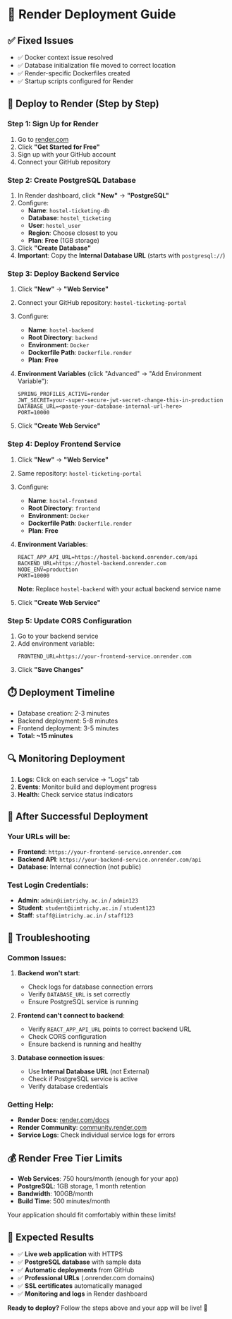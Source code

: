 # 🚀 Render Deployment Guide

## ✅ Fixed Issues
- ✅ Docker context issue resolved
- ✅ Database initialization file moved to correct location
- ✅ Render-specific Dockerfiles created
- ✅ Startup scripts configured for Render

## 🎯 **Deploy to Render (Step by Step)**

### **Step 1: Sign Up for Render**
1. Go to [render.com](https://render.com)
2. Click **"Get Started for Free"**
3. Sign up with your GitHub account
4. Connect your GitHub repository

### **Step 2: Create PostgreSQL Database**
1. In Render dashboard, click **"New"** → **"PostgreSQL"**
2. Configure:
   - **Name**: `hostel-ticketing-db`
   - **Database**: `hostel_ticketing`
   - **User**: `hostel_user`
   - **Region**: Choose closest to you
   - **Plan**: **Free** (1GB storage)
3. Click **"Create Database"**
4. **Important**: Copy the **Internal Database URL** (starts with `postgresql://`)

### **Step 3: Deploy Backend Service**
1. Click **"New"** → **"Web Service"**
2. Connect your GitHub repository: `hostel-ticketing-portal`
3. Configure:
   - **Name**: `hostel-backend`
   - **Root Directory**: `backend`
   - **Environment**: `Docker`
   - **Dockerfile Path**: `Dockerfile.render`
   - **Plan**: **Free**

4. **Environment Variables** (click "Advanced" → "Add Environment Variable"):
   ```
   SPRING_PROFILES_ACTIVE=render
   JWT_SECRET=your-super-secure-jwt-secret-change-this-in-production
   DATABASE_URL=<paste-your-database-internal-url-here>
   PORT=10000
   ```

5. Click **"Create Web Service"**

### **Step 4: Deploy Frontend Service**
1. Click **"New"** → **"Web Service"**
2. Same repository: `hostel-ticketing-portal`
3. Configure:
   - **Name**: `hostel-frontend`
   - **Root Directory**: `frontend`
   - **Environment**: `Docker`
   - **Dockerfile Path**: `Dockerfile.render`
   - **Plan**: **Free**

4. **Environment Variables**:
   ```
   REACT_APP_API_URL=https://hostel-backend.onrender.com/api
   BACKEND_URL=https://hostel-backend.onrender.com
   NODE_ENV=production
   PORT=10000
   ```
   
   **Note**: Replace `hostel-backend` with your actual backend service name

5. Click **"Create Web Service"**

### **Step 5: Update CORS Configuration**
1. Go to your backend service
2. Add environment variable:
   ```
   FRONTEND_URL=https://your-frontend-service.onrender.com
   ```
3. Click **"Save Changes"**

## ⏱️ **Deployment Timeline**
- Database creation: 2-3 minutes
- Backend deployment: 5-8 minutes
- Frontend deployment: 3-5 minutes
- **Total: ~15 minutes**

## 🔍 **Monitoring Deployment**
1. **Logs**: Click on each service → "Logs" tab
2. **Events**: Monitor build and deployment progress
3. **Health**: Check service status indicators

## 🎉 **After Successful Deployment**

### **Your URLs will be:**
- **Frontend**: `https://your-frontend-service.onrender.com`
- **Backend API**: `https://your-backend-service.onrender.com/api`
- **Database**: Internal connection (not public)

### **Test Login Credentials:**
- **Admin**: `admin@iimtrichy.ac.in` / `admin123`
- **Student**: `student@iimtrichy.ac.in` / `student123`
- **Staff**: `staff@iimtrichy.ac.in` / `staff123`

## 🔧 **Troubleshooting**

### **Common Issues:**

1. **Backend won't start**:
   - Check logs for database connection errors
   - Verify `DATABASE_URL` is set correctly
   - Ensure PostgreSQL service is running

2. **Frontend can't connect to backend**:
   - Verify `REACT_APP_API_URL` points to correct backend URL
   - Check CORS configuration
   - Ensure backend is running and healthy

3. **Database connection issues**:
   - Use **Internal Database URL** (not External)
   - Check if PostgreSQL service is active
   - Verify database credentials

### **Getting Help:**
- **Render Docs**: [render.com/docs](https://render.com/docs)
- **Render Community**: [community.render.com](https://community.render.com)
- **Service Logs**: Check individual service logs for errors

## 💰 **Render Free Tier Limits**
- **Web Services**: 750 hours/month (enough for your app)
- **PostgreSQL**: 1GB storage, 1 month retention
- **Bandwidth**: 100GB/month
- **Build Time**: 500 minutes/month

Your application should fit comfortably within these limits!

## 🎯 **Expected Results**
- ✅ **Live web application** with HTTPS
- ✅ **PostgreSQL database** with sample data
- ✅ **Automatic deployments** from GitHub
- ✅ **Professional URLs** (.onrender.com domains)
- ✅ **SSL certificates** automatically managed
- ✅ **Monitoring and logs** in Render dashboard

**Ready to deploy?** Follow the steps above and your app will be live! 🚀
